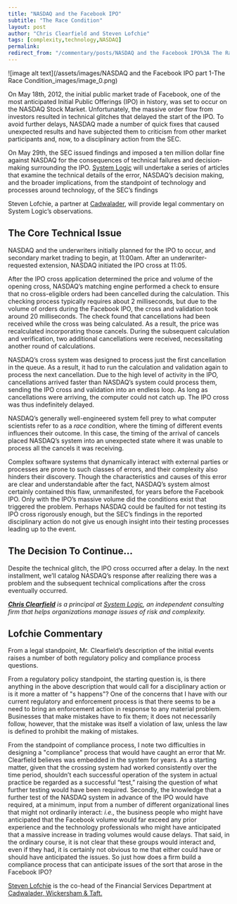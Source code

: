 ```yaml
---
title: "NASDAQ and the Facebook IPO"
subtitle: "The Race Condition"
layout: post
author: "Chris Clearfield and Steven Lofchie" 
tags: [complexity,technology,NASDAQ] 
permalink: 
redirect_from: "/commentary/posts/NASDAQ and the Facebook IPO%3A The Race Condition1bKE/"
---
```


![image alt text](/assets/images/NASDAQ and the Facebook IPO part 1-The Race Condition_images/image_0.png)

On May 18th, 2012, the initial public market trade of Facebook, one of the most anticipated Initial Public Offerings (IPO) in history, was set to occur on the NASDAQ Stock Market. Unfortunately, the massive order flow from investors resulted in technical glitches that delayed the start of the IPO.  To avoid further delays, NASDAQ made a number of quick fixes that caused unexpected results and have subjected them to criticism from other market participants and, now, to a disciplinary action from the SEC.

On May 29th, the SEC issued findings and imposed a ten million dollar fine against NASDAQ for the consequences of technical failures and decision-making surrounding the IPO. [System Logic](http://www.system-logic.com) will undertake a series of articles that examine the technical details of the error, NASDAQ’s decision making, and the broader implications, from the standpoint of technology and processes around technology, of the SEC’s findings

Steven Lofchie, a partner at [Cadwalader](http://www.cadwalader.com/thecabinet/), will provide legal commentary on System Logic’s observations.   

## The Core Technical Issue

NASDAQ and the underwriters initially planned for the IPO to occur, and secondary market trading to begin, at 11:00am. After an underwriter-requested extension, NASDAQ initiated the IPO cross at 11:05.

After the IPO cross application determined the price and volume of the opening cross, NASDAQ’s matching engine performed a check to ensure that no cross-eligible orders had been cancelled during the calculation. This checking process typically requires about 2 milliseconds, but due to the volume of orders during the Facebook IPO, the cross and validation took around 20 milliseconds. The check found that cancellations had been received while the cross was being calculated. As a result, the price was recalculated incorporating those cancels. During the subsequent calculation and verification, two additional cancellations were received, necessitating another round of calculations. 

NASDAQ’s cross system was designed to process just the first cancellation in the queue. As a result, it had to run the calculation and validation again to process the next cancellation. Due to the high level of activity in the IPO, cancellations arrived faster than NASDAQ’s system could process them, sending the IPO cross and validation into an endless loop. As long as cancellations were arriving, the computer could not catch up. The IPO  cross was thus indefinitely delayed.

NASDAQ’s generally well-engineered system fell prey to what computer scientists refer to as a *race condition*, where the timing of different events influences their outcome. In this case, the timing of the arrival of cancels placed NASDAQ’s system into an unexpected state where it was unable to process all the cancels it was receiving.

Complex software systems that dynamically interact with external parties or processes are prone to such classes of errors, and their complexity also hinders their discovery. Though the characteristics and causes of this error are clear and understandable after the fact, NASDAQ’s system almost certainly contained this flaw, unmanifested, for years before the Facebook IPO. Only with the IPO’s massive volume did the conditions exist that triggered the problem. Perhaps NASDAQ could be faulted for not testing its IPO cross rigorously enough, but the SEC’s findings in the reported disciplinary action do not give us enough insight into their testing processes leading up to the event.

## The Decision To Continue...

Despite the technical glitch, the IPO cross occurred after a delay. In the next installment, we’ll catalog NASDAQ’s response after realizing there was a problem and the subsequent technical complications after the cross eventually occurred. 

***[Chris Clearfield](http://www.system-logic.com/team/)** is a principal at [System Logic](http://www.system-logic.com), an independent consulting firm that helps organizations manage issues of risk and complexity.* 

## Lofchie Commentary

From a legal standpoint, Mr. Clearfield’s description of the initial events raises a number of both regulatory policy and compliance process questions.

From a regulatory policy standpoint, the starting question is, is there anything in the above description that would call for a disciplinary action or is it more a matter of "s happens"?  One of the concerns that I have with our current regulatory and enforcement process is that there seems to be a need to bring an enforcement action in response to any material problem.  Businesses that make mistakes have to fix them; it does not necessarily follow, however, that the mistake was itself a violation of law, unless the law is defined to prohibit the making of mistakes.  

From the standpoint of compliance process, I note two difficulties in designing a "compliance" process that would have caught an error that Mr. Clearfield believes was embedded in the system for years.  As a starting matter, given that the crossing system had worked consistently over the time period, shouldn’t each successful operation of the system in actual practice be regarded as a successful “test,”  raising the question of what further testing would have been required.  Secondly, the knowledge that a further test of the NASDAQ system in advance of the IPO would have required, at a minimum, input from a number of different organizational lines that might not ordinarily interact: *i.e.,* the business people who might have anticipated that the Facebook volume would far exceed any prior experience and the technology professionals who might have anticipated that a massive increase in trading volumes would cause delays.  That said, in the ordinary course, it is not clear that these groups would interact and, even if they had, it is certainly not obvious to me that either could have or should have anticipated the issues.  So just how does a firm build a compliance process that can anticipate issues of the sort that arose in the Facebook IPO?   

[Steven Lofchie](http://www.cadwalader.com/Attorney/Steven_D._Lofchie/1318) is the co-head of the Financial Services Department at [Cadwalader, Wickersham & Taft.](http://www.cadwalader.com/thecabinet/)  

